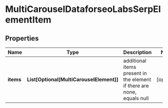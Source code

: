# MultiCarouselDataforseoLabsSerpElementItem


## Properties

| Name | Type | Description | Notes |
|------------ | ------------- | ------------- | -------------|
**items** | **List[Optional[MultiCarouselElement]]** | additional items present in the element<br>if there are none, equals null |[optional]|